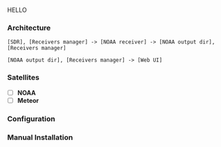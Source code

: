 HELLO

### Architecture
```
[SDR], [Receivers manager] -> [NOAA receiver] -> [NOAA output dir], [Receivers manager]

[NOAA output dir], [Receivers manager] -> [Web UI]

```

### Satellites
 - [ ] **NOAA**
 - [ ] **Meteor**

### Configuration

### Manual Installation 

